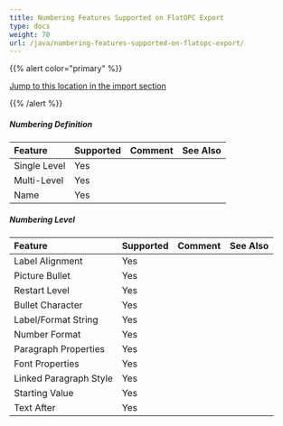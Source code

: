 ```yaml
---
title: Numbering Features Supported on FlatOPC Export
type: docs
weight: 70
url: /java/numbering-features-supported-on-flatopc-export/
---
```


{{% alert color="primary" %}} 

[Jump to this location in the import section](/words/java/numbering-features-supported-on-flatopc-import/)

{{% /alert %}} 

##### **Numbering Definition**

|**Feature**|**Supported**|**Comment**|**See Also**|
| :- | :- | :- | :- |
|Single Level|Yes| | |
|Multi-Level|Yes| | |
|Name|Yes| | |

##### **Numbering Level**

|**Feature**|**Supported**|**Comment**|**See Also**|
| :- | :- | :- | :- |
|Label Alignment|Yes| | |
|Picture Bullet|Yes| | |
|Restart Level|Yes| | |
|Bullet Character|Yes| | |
|Label/Format String|Yes| | |
|Number Format|Yes| | |
|Paragraph Properties|Yes| | |
|Font Properties|Yes| | |
|Linked Paragraph Style|Yes| | |
|Starting Value|Yes| | |
|Text After|Yes| | |

